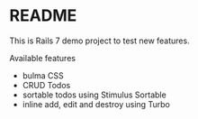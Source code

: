 # README

This is Rails 7 demo project to test new features.

Available features
- bulma CSS
- CRUD Todos
- sortable todos using Stimulus Sortable
- inline add, edit and destroy using Turbo
